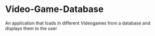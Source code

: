 # Video-Game-Database
An application that loads in different Videogames from a database and displays them to the user 
